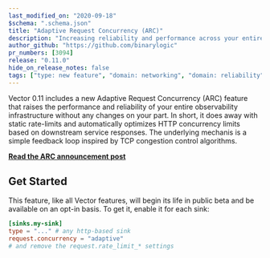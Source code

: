 ```yaml
---
last_modified_on: "2020-09-18"
$schema: ".schema.json"
title: "Adaptive Request Concurrency (ARC)"
description: "Increasing reliability and performance across your entire observability infrastructure."
author_github: "https://github.com/binarylogic"
pr_numbers: [3094]
release: "0.11.0"
hide_on_release_notes: false
tags: ["type: new feature", "domain: networking", "domain: reliability", "domain: performance"]
---
```


Vector 0.11 includes a new Adaptive Request Concurrency (ARC) feature that
raises the performance and reliability of your entire observability
infrastructure without any changes on your part. In short, it does away with
static rate-limits and automatically optimizes HTTP concurrency limits based on
downstream service responses. The underlying mechanis is a simple feedback loop
inspired by TCP congestion control algorithms.

[**Read the ARC announcement post**][announcement]

## Get Started

This feature, like all Vector features, will begin its life in public beta and
be available on an opt-in basis. To get it, enable it for each sink:

```toml
[sinks.my-sink]
type = "..." # any http-based sink
request.concurrency = "adaptive"
# and remove the request.rate_limit_* settings
```

[announcement]: /blog/adaptive-request-concurrency/
